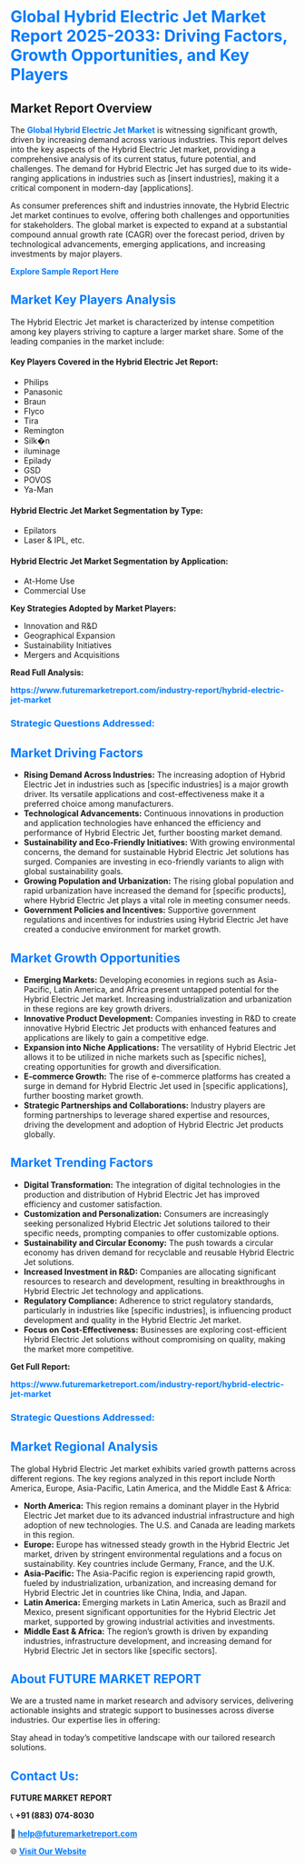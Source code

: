 <h1 style="color: #007BFF;">Global Hybrid Electric Jet Market Report 2025-2033: Driving Factors, Growth Opportunities, and Key Players</h1>

<section id="overview">
<h2>Market Report Overview</h2>
<p>The <a href="https://www.futuremarketreport.com/industry-report/hybrid-electric-jet-market" style="color: #007BFF; text-decoration: none;"><strong>Global Hybrid Electric Jet Market</strong></a> is witnessing significant growth, driven by increasing demand across various industries. This report delves into the key aspects of the Hybrid Electric Jet market, providing a comprehensive analysis of its current status, future potential, and challenges. The demand for Hybrid Electric Jet has surged due to its wide-ranging applications in industries such as [insert industries], making it a critical component in modern-day [applications].</p>
<p>As consumer preferences shift and industries innovate, the Hybrid Electric Jet market continues to evolve, offering both challenges and opportunities for stakeholders. The global market is expected to expand at a substantial compound annual growth rate (CAGR) over the forecast period, driven by technological advancements, emerging applications, and increasing investments by major players.</p>
</section>

<section id="overview">
<p><a href="https://www.futuremarketreport.com/request-sample/reportId=37529" style="color: #007BFF; text-decoration: none;"><strong>Explore Sample Report Here</strong></a></p>
</section>

<section id="key-players">
<h2 style="color: #007BFF;">Market Key Players Analysis</h2>
<p>The Hybrid Electric Jet market is characterized by intense competition among key players striving to capture a larger market share. Some of the leading companies in the market include:</p>
<h4>Key Players Covered in the Hybrid Electric Jet Report:</h4>
<ul><li>Philips</li><li>Panasonic</li><li>Braun</li><li>Flyco</li><li>Tira</li><li>Remington</li><li>Silk�n</li><li>iluminage</li><li>Epilady</li><li>GSD</li><li>POVOS</li><li>Ya-Man</li></ul>
<h4>Hybrid Electric Jet Market Segmentation by Type:</h4>
<ul><li>Epilators</li><li>Laser &amp; IPL, etc.</li></ul>

<h4>Hybrid Electric Jet Market Segmentation by Application:</h4>
<ul><li>At-Home Use</li><li>Commercial Use</li></ul>
<p><strong>Key Strategies Adopted by Market Players:</strong></p>
<ul>
<li>Innovation and R&D</li>
<li>Geographical Expansion</li>
<li>Sustainability Initiatives</li>
<li>Mergers and Acquisitions</li>
</ul>
</section>

<section>
<p><strong>Read Full Analysis: </strong></p><a href="https://www.futuremarketreport.com/industry-report/hybrid-electric-jet-market" style="color: #007BFF; text-decoration: none;"><strong>https://www.futuremarketreport.com/industry-report/hybrid-electric-jet-market</strong></a>
<h3 style="color: #007BFF;">Strategic Questions Addressed:</h3>
</section>

<section id="driving-factors">
<h2 style="color: #007BFF;">Market Driving Factors</h2>
<ul>
<li><strong>Rising Demand Across Industries:</strong> The increasing adoption of Hybrid Electric Jet in industries such as [specific industries] is a major growth driver. Its versatile applications and cost-effectiveness make it a preferred choice among manufacturers.</li>
<li><strong>Technological Advancements:</strong> Continuous innovations in production and application technologies have enhanced the efficiency and performance of Hybrid Electric Jet, further boosting market demand.</li>
<li><strong>Sustainability and Eco-Friendly Initiatives:</strong> With growing environmental concerns, the demand for sustainable Hybrid Electric Jet solutions has surged. Companies are investing in eco-friendly variants to align with global sustainability goals.</li>
<li><strong>Growing Population and Urbanization:</strong> The rising global population and rapid urbanization have increased the demand for [specific products], where Hybrid Electric Jet plays a vital role in meeting consumer needs.</li>
<li><strong>Government Policies and Incentives:</strong> Supportive government regulations and incentives for industries using Hybrid Electric Jet have created a conducive environment for market growth.</li>
</ul>
</section>

<section id="growth-opportunities">
<h2 style="color: #007BFF;">Market Growth Opportunities</h2>
<ul>
<li><strong>Emerging Markets:</strong> Developing economies in regions such as Asia-Pacific, Latin America, and Africa present untapped potential for the Hybrid Electric Jet market. Increasing industrialization and urbanization in these regions are key growth drivers.</li>
<li><strong>Innovative Product Development:</strong> Companies investing in R&D to create innovative Hybrid Electric Jet products with enhanced features and applications are likely to gain a competitive edge.</li>
<li><strong>Expansion into Niche Applications:</strong> The versatility of Hybrid Electric Jet allows it to be utilized in niche markets such as [specific niches], creating opportunities for growth and diversification.</li>
<li><strong>E-commerce Growth:</strong> The rise of e-commerce platforms has created a surge in demand for Hybrid Electric Jet used in [specific applications], further boosting market growth.</li>
<li><strong>Strategic Partnerships and Collaborations:</strong> Industry players are forming partnerships to leverage shared expertise and resources, driving the development and adoption of Hybrid Electric Jet products globally.</li>
</ul>
</section>

<section id="trending-factors">
<h2 style="color: #007BFF;">Market Trending Factors</h2>
<ul>
<li><strong>Digital Transformation:</strong> The integration of digital technologies in the production and distribution of Hybrid Electric Jet has improved efficiency and customer satisfaction.</li>
<li><strong>Customization and Personalization:</strong> Consumers are increasingly seeking personalized Hybrid Electric Jet solutions tailored to their specific needs, prompting companies to offer customizable options.</li>
<li><strong>Sustainability and Circular Economy:</strong> The push towards a circular economy has driven demand for recyclable and reusable Hybrid Electric Jet solutions.</li>
<li><strong>Increased Investment in R&D:</strong> Companies are allocating significant resources to research and development, resulting in breakthroughs in Hybrid Electric Jet technology and applications.</li>
<li><strong>Regulatory Compliance:</strong> Adherence to strict regulatory standards, particularly in industries like [specific industries], is influencing product development and quality in the Hybrid Electric Jet market.</li>
<li><strong>Focus on Cost-Effectiveness:</strong> Businesses are exploring cost-efficient Hybrid Electric Jet solutions without compromising on quality, making the market more competitive.</li>
</ul>
</section>

<section>
<p><strong>Get Full Report: </strong></p><a href="https://www.futuremarketreport.com/industry-report/hybrid-electric-jet-market" style="color: #007BFF; text-decoration: none;"><strong>https://www.futuremarketreport.com/industry-report/hybrid-electric-jet-market</strong></a>
<h3 style="color: #007BFF;">Strategic Questions Addressed:</h3>
</section>


<section id="regional-analysis">
<h2 style="color: #007BFF;">Market Regional Analysis</h2>
<p>The global Hybrid Electric Jet market exhibits varied growth patterns across different regions. The key regions analyzed in this report include North America, Europe, Asia-Pacific, Latin America, and the Middle East & Africa:</p>
<ul>
<li><strong>North America:</strong> This region remains a dominant player in the Hybrid Electric Jet market due to its advanced industrial infrastructure and high adoption of new technologies. The U.S. and Canada are leading markets in this region.</li>
<li><strong>Europe:</strong> Europe has witnessed steady growth in the Hybrid Electric Jet market, driven by stringent environmental regulations and a focus on sustainability. Key countries include Germany, France, and the U.K.</li>
<li><strong>Asia-Pacific:</strong> The Asia-Pacific region is experiencing rapid growth, fueled by industrialization, urbanization, and increasing demand for Hybrid Electric Jet in countries like China, India, and Japan.</li>
<li><strong>Latin America:</strong> Emerging markets in Latin America, such as Brazil and Mexico, present significant opportunities for the Hybrid Electric Jet market, supported by growing industrial activities and investments.</li>
<li><strong>Middle East & Africa:</strong> The region’s growth is driven by expanding industries, infrastructure development, and increasing demand for Hybrid Electric Jet in sectors like [specific sectors].</li>
</ul>
</section>

<footer>
<h2 style="color: #007BFF;">About FUTURE MARKET REPORT</h2>
<p>We are a trusted name in market research and advisory services, delivering actionable insights and strategic support to businesses across diverse industries. Our expertise lies in offering:</p>

<p>Stay ahead in today’s competitive landscape with our tailored research solutions.</p>

<h2 style="color: #007BFF;">Contact Us:</h2>
<p><strong>FUTURE MARKET REPORT</strong></p>
<p>📞 <strong>+91 (883) 074-8030</strong></p>
<p>📧 <strong><a href="mailto:help@futuremarketreport.com" style="color: #007BFF;">help@futuremarketreport.com</a></strong></p>
<p>🌐 <strong><a href="https://www.futuremarketreport.com/" style="color: #007BFF;">Visit Our Website</a></strong></p>
</footer>